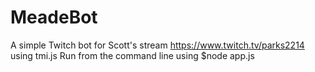 # MeadeBot
A simple Twitch bot for Scott's stream https://www.twitch.tv/parks2214 using tmi.js
Run from the command line using $node app.js

